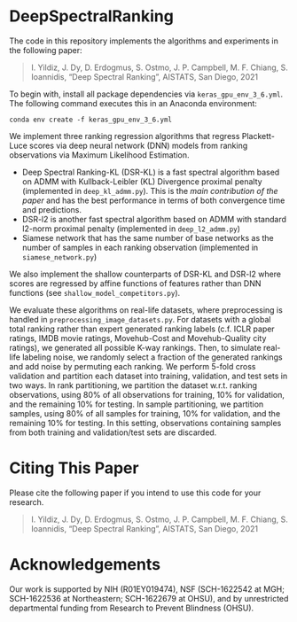 # DeepSpectralRanking
The code in this repository implements the algorithms and experiments in the following paper:  
> I. Yildiz, J. Dy, D. Erdogmus, S. Ostmo, J. P. Campbell, M. F. Chiang, S. Ioannidis, “Deep Spectral Ranking”, AISTATS, San Diego, 2021

To begin with, install all package dependencies via `keras_gpu_env_3_6.yml`. The following command executes this in an Anaconda environment:
```
conda env create -f keras_gpu_env_3_6.yml
```

We implement three ranking regression algorithms that regress Plackett-Luce scores via deep neural network (DNN) models from ranking observations via Maximum Likelihood Estimation. 
- Deep Spectral Ranking-KL (DSR-KL) is a fast spectral algorithm based on ADMM with Kullback-Leibler (KL) Divergence proximal penalty (implemented in `deep_kl_admm.py`). This is the *main contribution of the paper* and has the best performance in terms of both convergence time and predictions. 
- DSR-l2 is another fast spectral algorithm based on ADMM with standard l2-norm proximal penalty (implemented in `deep_l2_admm.py`)
- Siamese network that has the same number of base networks as the number of samples in each ranking observation (implemented in `siamese_network.py`)

We also implement the shallow counterparts of DSR-KL and DSR-l2 where scores are regressed by affine functions of features rather than DNN functions (see `shallow_model_competitors.py`).

We evaluate these algorithms on real-life datasets, where preprocessing is handled in `preprocessing_image_datasets.py`. For datasets with a global total ranking rather than expert generated ranking labels (c.f. ICLR paper ratings, IMDB movie ratings, Movehub-Cost and Movehub-Quality city ratings), we generated all possible K-way rankings. Then, to simulate real-life labeling noise, we randomly select a fraction of the generated rankings and add noise by permuting each ranking. We perform 5-fold cross validation and partition each dataset into training, validation, and test sets in two ways. In rank partitioning, we partition the dataset w.r.t. ranking observations, using 80% of all observations for training, 10% for validation, and the remaining 10% for testing. In sample partitioning, we partition samples, using 80% of all samples for training, 10% for validation, and the remaining 10% for testing. In this setting, observations containing samples from both training and validation/test sets are discarded.



# Citing This Paper
Please cite the following paper if you intend to use this code for your research.
> I. Yildiz, J. Dy, D. Erdogmus, S. Ostmo, J. P. Campbell, M. F. Chiang, S. Ioannidis, “Deep Spectral Ranking”, AISTATS, San Diego, 2021

# Acknowledgements
Our work is supported by NIH (R01EY019474), NSF (SCH-1622542 at MGH; SCH-1622536 at Northeastern; SCH-1622679 at OHSU), and by unrestricted departmental funding from Research to Prevent Blindness (OHSU).
